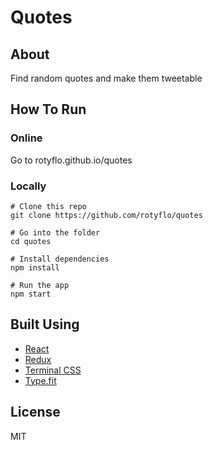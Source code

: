 # Quotes

## About
Find random quotes and make them tweetable

## How To Run
### Online
Go to rotyflo.github.io/quotes

### Locally
```
# Clone this repo
git clone https://github.com/rotyflo/quotes

# Go into the folder
cd quotes

# Install dependencies
npm install

# Run the app
npm start
```

## Built Using
- [React](https://reactjs.org/)
- [Redux](https://redux.js.org)
- [Terminal CSS](https://terminalcss.xyz)
- [Type.fit](https://type.fit)

## License
MIT